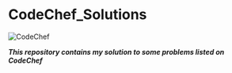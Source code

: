 # CodeChef_Solutions

![CodeChef](https://s3.amazonaws.com/codechef_shared/sites/all/themes/abessive/logo-3.png)

***This repository contains my solution to some problems listed on CodeChef***


